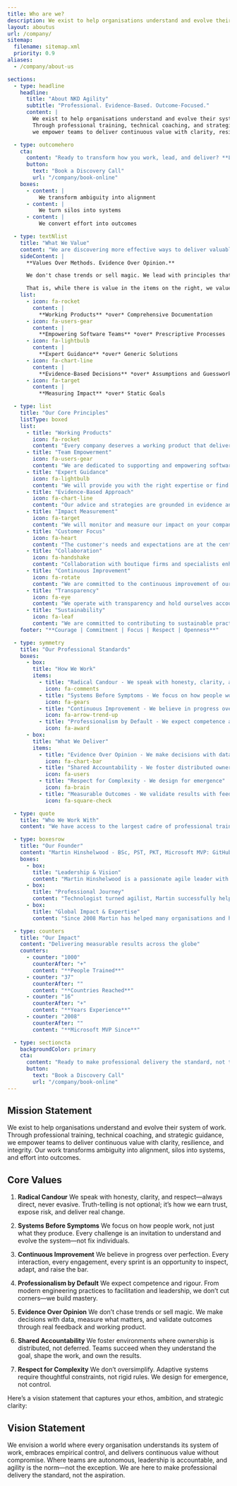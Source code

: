 ```yaml
---
title: Who are we?
description: We exist to help organisations understand and evolve their system of work. Through professional training, technical coaching, and strategic guidance, we empower teams to deliver continuous value with clarity, resilience, and integrity. Our work transforms ambiguity into alignment, silos into systems, and effort into outcomes.
layout: aboutus
url: /company/
sitemap:
  filename: sitemap.xml
  priority: 0.9
aliases:
  - /company/about-us

sections:
  - type: headline
    headline:
      title: "About NKD Agility"
      subtitle: "Professional. Evidence-Based. Outcome-Focused."
      content: |
        We exist to help organisations understand and evolve their system of work.  
        Through professional training, technical coaching, and strategic guidance,  
        we empower teams to deliver continuous value with clarity, resilience, and integrity.

  - type: outcomehero
    cta:
      content: "Ready to transform how you work, lead, and deliver? **Let's talk.**"
      button:
        text: "Book a Discovery Call"
        url: "/company/book-online"
    boxes:
      - content: |
          We transform ambiguity into alignment
      - content: |
          We turn silos into systems
      - content: |
          We convert effort into outcomes

  - type: textNlist
    title: "What We Value"
    content: "We are discovering more effective ways to deliver valuable products by doing it ourselves and guiding others in their journey. Through this work, we have come to value:"
    sideContent: |
      **Values Over Methods. Evidence Over Opinion.**

      We don't chase trends or sell magic. We lead with principles that create lasting change and deliver measurable results.

      That is, while there is value in the items on the right, we value the items on the left more.
    list:
      - icon: fa-rocket
        content: |
          **Working Products** *over* Comprehensive Documentation
      - icon: fa-users-gear
        content: |
          **Empowering Software Teams** *over* Prescriptive Processes
      - icon: fa-lightbulb
        content: |
          **Expert Guidance** *over* Generic Solutions
      - icon: fa-chart-line
        content: |
          **Evidence-Based Decisions** *over* Assumptions and Guesswork
      - icon: fa-target
        content: |
          **Measuring Impact** *over* Static Goals

  - type: list
    title: "Our Core Principles"
    listType: boxed
    list:
      - title: "Working Products"
        icon: fa-rocket
        content: "Every company deserves a working product that delivers real value to its users."
      - title: "Team Empowerment"
        icon: fa-users-gear
        content: "We are dedicated to supporting and empowering software organizations and teams."
      - title: "Expert Guidance"
        icon: fa-lightbulb
        content: "We will provide you with the right expertise or find someone who can."
      - title: "Evidence-Based Approach"
        icon: fa-chart-line
        content: "Our advice and strategies are grounded in evidence and proven methodologies."
      - title: "Impact Measurement"
        icon: fa-target
        content: "We will monitor and measure our impact on your company using evidence-based practices."
      - title: "Customer Focus"
        icon: fa-heart
        content: "The customer's needs and expectations are at the center of everything we do."
      - title: "Collaboration"
        icon: fa-handshake
        content: "Collaboration with boutique firms and specialists enhances the quality of our services."
      - title: "Continuous Improvement"
        icon: fa-rotate
        content: "We are committed to the continuous improvement of our processes, products, and services."
      - title: "Transparency"
        icon: fa-eye
        content: "We operate with transparency and hold ourselves accountable for our actions and results."
      - title: "Sustainability"
        icon: fa-leaf
        content: "We are committed to contributing to sustainable practices and social responsibility."
    footer: "**Courage | Commitment | Focus | Respect | Openness**"

  - type: symmetry
    title: "Our Professional Standards"
    boxes:
      - box:
        title: "How We Work"
        items:
          - title: "Radical Candour - We speak with honesty, clarity, and respect"
            icon: fa-comments
          - title: "Systems Before Symptoms - We focus on how people work"
            icon: fa-gears
          - title: "Continuous Improvement - We believe in progress over perfection"
            icon: fa-arrow-trend-up
          - title: "Professionalism by Default - We expect competence and rigour"
            icon: fa-award
      - box:
        title: "What We Deliver"
        items:
          - title: "Evidence Over Opinion - We make decisions with data"
            icon: fa-chart-bar
          - title: "Shared Accountability - We foster distributed ownership"
            icon: fa-users
          - title: "Respect for Complexity - We design for emergence"
            icon: fa-brain
          - title: "Measurable Outcomes - We validate results with feedback"
            icon: fa-square-check

  - type: quote
    title: "Who We Work With"
    content: "We have access to the largest cadre of professional trainers, coaches, and experts in the world! We find the best fit for your organisation from our trainers, coaches, and experts in over 200 countries around the world to deliver the best fit for your organisation and to challenge existing cultural norms to improve effectiveness."

  - type: boxesrow
    title: "Our Founder"
    content: "Martin Hinshelwood - BSc, PST, PKT, Microsoft MVP: GitHub & Azure DevOps"
    boxes:
      - box:
        title: "Leadership & Vision"
        content: "Martin Hinshelwood is a passionate agile leader with a track record of inspiring, encouraging, and igniting momentum. Featured speaker, author, and industry thought leader, Martin has a strong track record of helping organizations build a vision and execute evolutionary and revolutionary change. His deep technical knowledge, business insight, and experience drive impactful change for organizations."
      - box:
        title: "Professional Journey"
        content: "Technologist turned agilist, Martin successfully helped organisations decentralise, democratise, and evolve their way of work to build extraordinary processes and drive organizational change through culture, technology, and teamwork. Martin is a Professional Scrum Trainer, Professional Kanban Trainer and Microsoft MVP: Development Technologies."
      - box:
        title: "Global Impact & Expertise"
        content: "Since 2008 Martin has helped many organisations and has trained 1000+ people in 37 countries around the world. He is based in Scotland & Mexico and offers Scrum training courses with certification all over the world. Martin founded naked Agility Limited in 2013, with the belief that every company deserves high quality working software delivered on a regular cadence that meets its customer's needs."

  - type: counters
    title: "Our Impact"
    content: "Delivering measurable results across the globe"
    counters:
      - counter: "1000"
        counterAfter: "+"
        content: "**People Trained**"
      - counter: "37"
        counterAfter: ""
        content: "**Countries Reached**"
      - counter: "16"
        counterAfter: "+"
        content: "**Years Experience**"
      - counter: "2008"
        counterAfter: ""
        content: "**Microsoft MVP Since**"

  - type: sectioncta
    backgroundColor: primary
    cta:
      content: "Ready to make professional delivery the standard, not the aspiration?"
      button:
        text: "Book a Discovery Call"
        url: "/company/book-online"
---
```


## Mission Statement

We exist to help organisations understand and evolve their system of work. Through professional training, technical coaching, and strategic guidance, we empower teams to deliver continuous value with clarity, resilience, and integrity. Our work transforms ambiguity into alignment, silos into systems, and effort into outcomes.

## Core Values

1. **Radical Candour**
   We speak with honesty, clarity, and respect—always direct, never evasive. Truth-telling is not optional; it’s how we earn trust, expose risk, and deliver real change.

2. **Systems Before Symptoms**
   We focus on how people work, not just what they produce. Every challenge is an invitation to understand and evolve the system—not fix individuals.

3. **Continuous Improvement**
   We believe in progress over perfection. Every interaction, every engagement, every sprint is an opportunity to inspect, adapt, and raise the bar.

4. **Professionalism by Default**
   We expect competence and rigour. From modern engineering practices to facilitation and leadership, we don’t cut corners—we build mastery.

5. **Evidence Over Opinion**
   We don’t chase trends or sell magic. We make decisions with data, measure what matters, and validate outcomes through real feedback and working product.

6. **Shared Accountability**
   We foster environments where ownership is distributed, not deferred. Teams succeed when they understand the goal, shape the work, and own the results.

7. **Respect for Complexity**
   We don’t oversimplify. Adaptive systems require thoughtful constraints, not rigid rules. We design for emergence, not control.

Here’s a vision statement that captures your ethos, ambition, and strategic clarity:

## Vision Statement

We envision a world where every organisation understands its system of work, embraces empirical control, and delivers continuous value without compromise. Where teams are autonomous, leadership is accountable, and agility is the norm—not the exception. We are here to make professional delivery the standard, not the aspiration.
